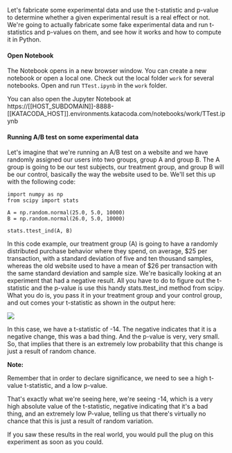 Let's fabricate some experimental data and use the t-statistic and p-value to determine whether a given experimental result is a real effect or not. We're going to actually fabricate some fake experimental data and run t-statistics and p-values on them, and see how it works and how to compute it in Python.

#### Open Notebook
The Notebook opens in a new browser window. You can create a new notebook or open a local one. Check out the local folder `work` for several notebooks. Open and run `TTest.ipynb` in the `work` folder.

You can also open the Jupyter Notebook at https://[[HOST_SUBDOMAIN]]-8888-[[KATACODA_HOST]].environments.katacoda.com/notebooks/work/TTest.ipynb


#### Running A/B test on some experimental data
Let's imagine that we're running an A/B test on a website and we have randomly assigned our users into two groups, group A and group B. The A group is going to be our test subjects, our treatment group, and group B will be our control, basically the way the website used to be. We'll set this up with the following code:

```
import numpy as np 
from scipy import stats 
 
A = np.random.normal(25.0, 5.0, 10000) 
B = np.random.normal(26.0, 5.0, 10000) 
 
stats.ttest_ind(A, B) 
```

In this code example, our treatment group (A) is going to have a randomly distributed purchase behavior where they spend, on average, $25 per transaction, with a standard deviation of five and ten thousand samples, whereas the old website used to have a mean of $26 per transaction with the same standard deviation and sample size. We're basically looking at an experiment that had a negative result. All you have to do to figure out the t-statistic and the p-value is use this handy stats.ttest_ind method from scipy. What you do is, you pass it in your treatment group and your control group, and out comes your t-statistic as shown in the output here:

![](https://github.com/fenago/katacoda-scenarios/raw/master/datascience-machine-learning/datascience-machine-learning-chapter-10/steps/9/1.jpg)

In this case, we have a t-statistic of -14. The negative indicates that it is a negative change, this was a bad thing. And the p-value is very, very small. So, that implies that there is an extremely low probability that this change is just a result of random chance.

**Note:**

Remember that in order to declare significance, we need to see a high t-value t-statistic, and a low p-value.

That's exactly what we're seeing here, we're seeing -14, which is a very high absolute value of the t-statistic, negative indicating that it's a bad thing, and an extremely low P-value, telling us that there's virtually no chance that this is just a result of random variation.

If you saw these results in the real world, you would pull the plug on this experiment as soon as you could.